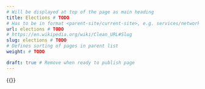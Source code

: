 ```yaml
---
# Will be displayed at top of the page as main heading
title: Elections # TODO
# Has to be in format <parent-site/current-site>, e.g. services/network (notice missing slash at the beginning)
url: elections # TODO
# https://en.wikipedia.org/wiki/Clean_URL#Slug
slug: elections # TODO
# Defines sorting of pages in parent list
weight: # TODO

draft: true # Remove when ready to publish page
---
```

{{<linktraslations>}} <!-- TODO: remove before publishing draft -->

<!-- Write page contents here -->
<!-- Use Markdown syntax: https://www.markdownguide.org/basic-syntax -->
